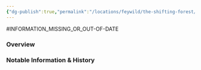 ```yaml
---
{"dg-publish":true,"permalink":"/locations/feywild/the-shifting-forest/","tags":["Discovered"],"updated":"2025-04-25T19:05:51.054+01:00"}
---
```


#INFORMATION_MISSING_OR_OUT-OF-DATE
### Overview


### Notable Information & History 